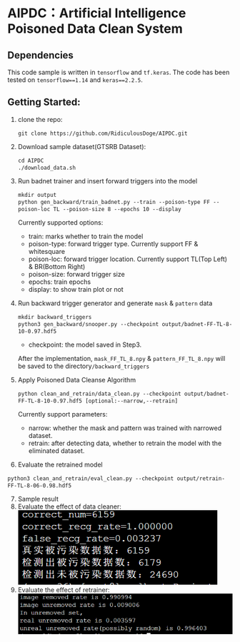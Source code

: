 # AIPDC：Artificial Intelligence Poisoned Data Clean System

## Dependencies

This code sample is written in `tensorflow` and `tf.keras`. The code has been tested on `tensorflow==1.14` and `keras==2.2.5`.

## Getting Started:

1. clone the repo:

   ```shell
   git clone https://github.com/RidiculousDoge/AIPDC.git
   ```

2. Download sample dataset(GTSRB Dataset):

   ```shell
   cd AIPDC
   ./download_data.sh
   ```

3. Run badnet trainer and insert forward triggers into the model

   ```shell
   mkdir output
   python gen_backward/train_badnet.py --train --poison-type FF --poison-loc TL --poison-size 8 --epochs 10 --display 
   ```

   Currently supported options:

   - train: marks whether to train the model
   - poison-type: forward trigger type. Currently support FF & whitesquare
   - poison-loc: forward trigger location. Currently support TL(Top Left) & BR(Bottom Right)
   - poison-size: forward trigger size
   - epochs: train epochs
   - display: to show train plot or not

4. Run backward trigger generator and generate `mask` & `pattern` data

   ```shell
   mkdir backward_triggers
   python3 gen_backward/snooper.py --checkpoint output/badnet-FF-TL-8-10-0.97.hdf5
   ```

   - checkpoint: the model saved in Step3.

   After the implementation, `mask_FF_TL_8.npy` & `pattern_FF_TL_8.npy` will be saved to the directory`/backward_triggers`

5. Apply Poisoned Data Cleanse Algorithm

   ```shell
   python clean_and_retrain/data_clean.py --checkpoint output/badnet-FF-TL-8-10-0.97.hdf5 [optional:--narrow,--retrain]
   ```

   Currently support parameters:

   - narrow: whether the mask and pattern was trained with narrowed dataset.
   - retrain: after detecting data, whether to retrain the model with the eliminated dataset.
   
6. Evaluate the retrained model

  ```shell
  python3 clean_and_retrain/eval_clean.py --checkpoint output/retrain-FF-TL-8-06-0.98.hdf5
  ```

7. Sample result
  1. Evaluate the effect of data cleaner:
      <img src="img/FF-TL-8.png">
  2. Evaluate the effect of retrainer:
      <img src="img/retrain_effect_FF_TL_8.png">
